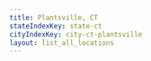 ```yaml
---
title: Plantsville, CT
stateIndexKey: state-ct
cityIndexKey: city-ct-plantsville
layout: list_all_locations
---
```

